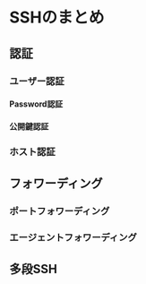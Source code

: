 # SSHのまとめ

## 認証

### ユーザー認証

#### Password認証

#### 公開鍵認証

### ホスト認証

## フォワーディング

### ポートフォワーディング

### エージェントフォワーディング

## 多段SSH
